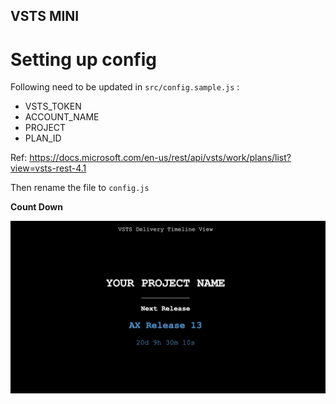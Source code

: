 ## VSTS  MINI 

# Setting up config

Following need to be updated in `src/config.sample.js` :

- VSTS_TOKEN
- ACCOUNT_NAME
- PROJECT
- PLAN_ID

Ref: https://docs.microsoft.com/en-us/rest/api/vsts/work/plans/list?view=vsts-rest-4.1

Then rename the file to `config.js`

**Count Down**

![Full screen](plan-countdown.png)